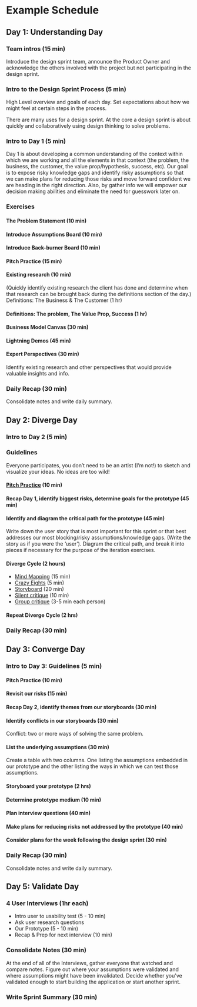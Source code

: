 # Example Schedule

## Day 1: Understanding Day

### Team intros (15 min)

Introduce the design sprint team, announce the Product Owner and acknowledge the
others involved with the project but not participating in the design sprint.

### Intro to the Design Sprint Process (5 min)

High Level overview and goals of each day. Set expectations about how we might
feel at certain steps in the process.

There are many uses for a design sprint. At the core a design sprint is about
quickly and collaboratively using design thinking to solve problems.

### Intro to Day 1 (5 min)

Day 1 is about developing a common understanding of the context within which we
are working and all the elements in that context (the problem, the business, the
customer, the value prop/hypothesis, success, etc). Our goal is to expose risky
knowledge gaps and identify risky assumptions so that we can make plans for
reducing those risks and move forward confident we are heading in the right
direction. Also, by gather info we will empower our decision making abilities
and eliminate the need for guesswork later on.

### Exercises

#### The Problem Statement (10 min)
#### Introduce Assumptions Board (10 min)
#### Introduce Back-burner Board (10 min)
#### Pitch Practice (15 min)
#### Existing research (10 min) 
(Quickly identify existing research the client has done and determine when that
research can be brought back during the definitions section of the day.)
Definitions: The Business & The Customer (1 hr)

#### Definitions: The problem, The Value Prop, Success (1 hr)
#### Business Model Canvas (30 min)
#### Lightning Demos (45 min)
#### Expert Perspectives (30 min)
Identify existing research and other perspectives that would provide valuable
insights and info.

### Daily Recap (30 min)
Consolidate notes and write daily summary.

## Day 2: Diverge Day

### Intro to Day 2 (5 min)

### Guidelines

Everyone participates, you don’t need to be an artist (I’m not!) to sketch and
visualize your ideas. No ideas are too wild!

#### [Pitch Practice](exercises/pitch-practice.md) (10 min)
#### Recap Day 1, identify biggest risks, determine goals for the prototype (45 min)
#### Identify and diagram the critical path for the prototype (45 min)
Write down the user story that is most important for this sprint or that best
addresses our most blocking/risky assumptions/knowledge gaps. (Write the story as if you were the ‘user’). Diagram the critical path, and break it into pieces
if necessary for the purpose of the iteration exercises.

#### Diverge Cycle (2 hours)

* [Mind Mapping](exercises/mind-mapping.md) (15 min) 
* [Crazy Eights](exercises/crazy-eights.md) (5 min)
* [Storyboard](exercises/storyboards.md) (20 min)
* [Silent critique](exercises/silent-critique.md) (10 min)
* [Group critique](exercises/group-critique.md) (3-5 min each person)

#### Repeat Diverge Cycle (2 hrs)

### Daily Recap (30 min)

## Day 3: Converge Day

### Intro to Day 3: Guidelines (5 min)

#### Pitch Practice (10 min)
#### Revisit our risks (15 min)
#### Recap Day 2, identify themes from our storyboards (30 min)
#### Identify conflicts in our storyboards (30 min)
Conflict: two or more ways of solving the same problem.
#### List the underlying assumptions (30 min)
Create a table with two columns. One listing the assumptions embedded in our
prototype and the other listing the ways in which we can test those assumptions.
#### Storyboard your prototype (2 hrs)
#### Determine prototype medium (10 min)
#### Plan interview questions (40 min)
#### Make plans for reducing risks not addressed by the prototype (40 min)
#### Consider plans for the week following the design sprint (30 min)

### Daily Recap (30 min)
Consolidate notes and write daily summary.

## Day 5: Validate Day

### 4 User Interviews (1hr each)

* Intro user to usability test (5 - 10 min)
* Ask user research questions
* Our Prototype (5 - 10 min)
* Recap & Prep for next interview (10 min)

### Consolidate Notes (30 min)

At the end of all of the Interviews, gather everyone that watched and compare
notes. Figure out where your assumptions were validated and where assumptions
might have been invalidated. Decide whether you've validated enough to start
building the application or start another sprint.

### Write Sprint Summary (30 min)

